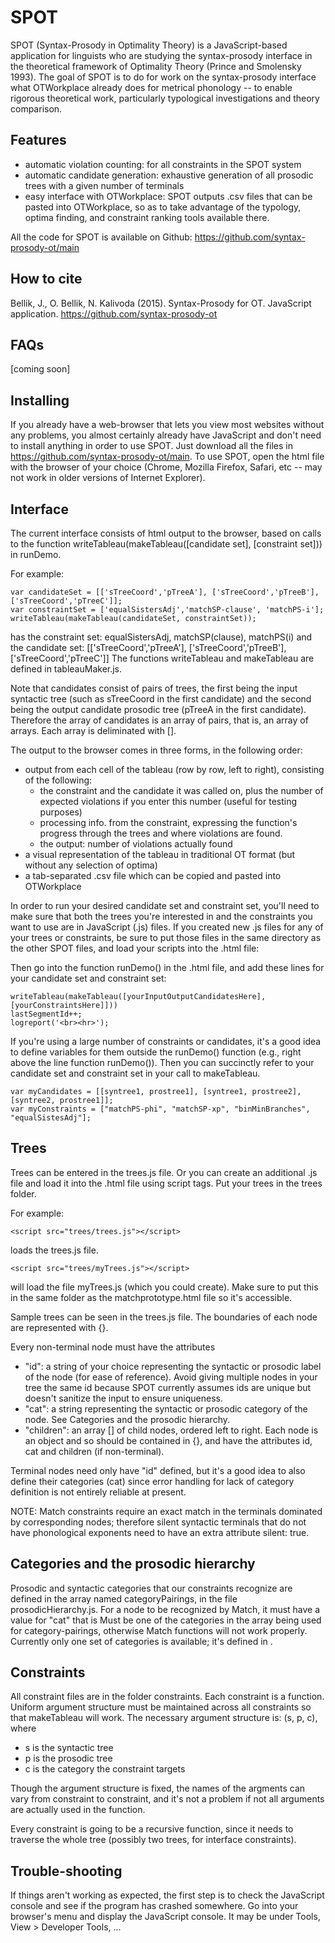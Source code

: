 SPOT
====

SPOT (Syntax-Prosody in Optimality Theory) is a JavaScript-based application for linguists who are studying the syntax-prosody interface in the theoretical framework of Optimality Theory (Prince and Smolensky 1993). The goal of SPOT is to do for work on the syntax-prosody interface what OTWorkplace already does for metrical phonology -- to enable rigorous theoretical work, particularly typological investigations and theory comparison. 

Features
--------
* automatic violation counting: for all constraints in the SPOT system
* automatic candidate generation: exhaustive generation of all prosodic trees with a given number of terminals
* easy interface with OTWorkplace: SPOT outputs .csv files that can be pasted into OTWorkplace, so as to take advantage of the typology, optima finding, and constraint ranking tools available there.

All the code for SPOT is available on Github: https://github.com/syntax-prosody-ot/main

How to cite
-----------
Bellik, J., O. Bellik, N. Kalivoda (2015). Syntax-Prosody for OT. JavaScript application. <https://github.com/syntax-prosody-ot>


FAQs
----
[coming soon]


Installing
----------
If you already have a web-browser that lets you view most websites without any problems, you almost certainly already have JavaScript and don't need to install anything in order to use SPOT. Just download all the files in https://github.com/syntax-prosody-ot/main. To use SPOT, open the html file with the browser of your choice (Chrome, Mozilla Firefox, Safari, etc -- may not work in older versions of Internet Explorer).


Interface
----------
The current interface consists of html output to the browser, based on calls to the function writeTableau(makeTableau([candidate set], [constraint set])) in runDemo. 

For example:

	var candidateSet = [['sTreeCoord','pTreeA'], ['sTreeCoord','pTreeB'], ['sTreeCoord','pTreeC']];
	var constraintSet = ['equalSistersAdj','matchSP-clause', 'matchPS-i'];
	writeTableau(makeTableau(candidateSet, constraintSet));

has the constraint set: equalSistersAdj, matchSP(clause), matchPS(i)
and the candidate set: [['sTreeCoord','pTreeA'], ['sTreeCoord','pTreeB'], ['sTreeCoord','pTreeC']]
The functions writeTableau and makeTableau are defined in tableauMaker.js.

Note that candidates consist of pairs of trees, the first being the input syntactic tree (such as sTreeCoord in the first candidate) and the second being the output candidate prosodic tree (pTreeA in the first candidate). Therefore the array of candidates is an array of pairs, that is, an array of arrays. Each array is deliminated with [].

The output to the browser comes in three forms, in the following order:

* output from each cell of the tableau (row by row, left to right), consisting of the following:
	* the constraint and the candidate it was called on, plus the number of expected violations if you enter this number (useful for testing purposes)
	* processing info. from the constraint, expressing the function's progress through the trees and where violations are found.
	* the output: number of violations actually found
* a visual representation of the tableau in traditional OT format (but without any selection of optima)
* a tab-separated .csv file which can be copied and pasted into OTWorkplace

In order to run your desired candidate set and constraint set, you'll need to make sure that both the trees you're interested in and the constraints you want to use are in JavaScript (.js) files. If you created new .js files for any of your trees or constraints, be sure to put those files in the same directory as the other SPOT files, and load your scripts into the .html file:

<script src="yourScriptNameHere.js"></script>

Then go into the function runDemo() in the .html file, and add these lines for your candidate set and constraint set:

	writeTableau(makeTableau([yourInputOutputCandidatesHere], [yourConstraintsHere]]))
	lastSegmentId++;
	logreport('<br><hr>');
	
If you're using a large number of constraints or candidates, it's a good idea to define variables for them outside the runDemo() function (e.g., right above the line function runDemo()). Then you can succinctly refer to your candidate set and constraint set in your call to makeTableau.

	var myCandidates = [[syntree1, prostree1], [syntree1, prostree2], [syntree2, prostree1]];
	var myConstraints = ["matchPS-phi", "matchSP-xp", "binMinBranches", "equalSistesAdj"];

Trees
-----
Trees can be entered in the trees.js file. Or you can create an additional .js file and load it into the .html file using script tags. Put your trees in the trees folder.

For example: 

	<script src="trees/trees.js"></script> 

loads the trees.js file. 

	<script src="trees/myTrees.js"></script>
	
will load the file myTrees.js (which you could create). Make sure to put this in the same folder as the matchprototype.html file so it's accessible.

Sample trees can be seen in the trees.js file. The boundaries of each node are represented with {}. 

Every non-terminal node must have the attributes 
* "id": a string of your choice representing the syntactic or prosodic label of the node (for ease of reference). Avoid giving multiple nodes in your tree the same id because SPOT currently assumes ids are unique but doesn't sanitize the input to ensure uniqueness.
* "cat": a string representing the syntactic or prosodic category of the node. See Categories and the prosodic hierarchy. 
* "children": an array [] of child nodes, ordered left to right. Each node is an object and so should be contained in {}, and have the attributes id, cat and children (if non-terminal).

Terminal nodes need only have "id" defined, but it's a good idea to also define their categories (cat) since error handling for lack of category definition is not entirely reliable at present.

NOTE: Match constraints require an exact match in the terminals dominated by corresponding nodes; therefore silent syntactic terminals that do not have phonological exponents need to have an extra attribute silent: true.

Categories and the prosodic hierarchy
-------------------------------------
Prosodic and syntactic categories that our constraints recognize are defined in the array named categoryPairings, in the file prosodicHierarchy.js. For a node to be recognized by Match, it must have a value for "cat" that is 
Must be one of the categories in the array being used for category-pairings, otherwise Match functions will not work properly. Currently only one set of categories is available; it's defined in .

Constraints
-----------
All constraint files are in the folder constraints. Each constraint is a function. Uniform argument structure must be maintained across all constraints so that makeTableau will work. The necessary argument structure is: (s, p, c), where

* s is the syntactic tree
* p is the prosodic tree
* c is the category the constraint targets

Though the argument structure is fixed, the names of the argments can vary from constraint to constraint, and it's not a problem if not all arguments are actually used in the function.

Every constraint is going to be a recursive function, since it needs to traverse the whole tree (possibly two trees, for interface constraints). 


Trouble-shooting
----------------
If things aren't working as expected, the first step is to check the JavaScript console and see if the program has crashed somewhere. Go into your browser's menu and display the JavaScript console. It may be under Tools, View > Developer Tools, ...

